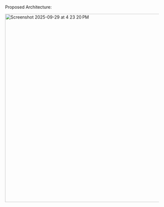 Proposed Architecture:

<img width="948" height="617" alt="Screenshot 2025-09-29 at 4 23 20 PM" src="https://github.com/user-attachments/assets/cd7f073f-fa3b-4d6e-9875-638912cff93f" />
